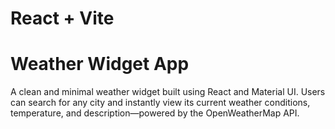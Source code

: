 # React + Vite

# Weather Widget App

A clean and minimal weather widget built using React and Material UI. Users can search for any city and instantly view its current weather conditions, temperature, and description—powered by the OpenWeatherMap API.
